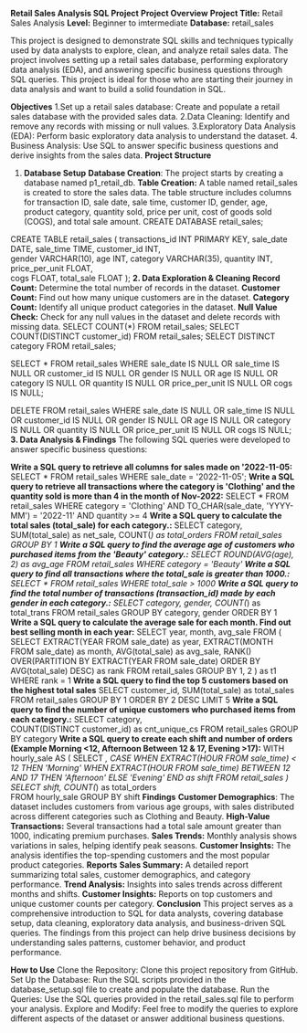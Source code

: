**Retail Sales Analysis SQL Project**
**Project Overview**
**Project Title:** Retail Sales Analysis
**Level:** Beginner to imtermediate
**Database:** retail_sales

This project is designed to demonstrate SQL skills and techniques typically used by data analysts to explore, clean, and analyze retail sales data. The project involves setting up a retail sales database, performing exploratory data analysis (EDA), and answering specific business questions through SQL queries. This project is ideal for those who are starting their journey in data analysis and want to build a solid foundation in SQL.

**Objectives**
    1.Set up a retail sales database: Create and populate a retail sales database with the provided sales data.
    2.Data Cleaning: Identify and remove any records with missing or null values.
    3.Exploratory Data Analysis (EDA): Perform basic exploratory data analysis to understand the dataset.
   4. Business Analysis: Use SQL to answer specific business questions and derive insights from the sales data.
**Project Structure**
1. **Database Setup**
**Database Creation**: The project starts by creating a database named p1_retail_db.
**Table Creation:** A table named retail_sales is created to store the sales data. The table structure includes columns for transaction ID, sale date, sale time, customer ID, gender, age, product category, quantity sold, price per unit, cost of goods sold (COGS), and total sale amount.
CREATE DATABASE retail_sales;

CREATE TABLE retail_sales
(
    transactions_id INT PRIMARY KEY,
    sale_date DATE,	
    sale_time TIME,
    customer_id INT,	
    gender VARCHAR(10),
    age INT,
    category VARCHAR(35),
    quantity INT,
    price_per_unit FLOAT,	
    cogs FLOAT,
    total_sale FLOAT
);
**2. Data Exploration & Cleaning**
**Record Count:** Determine the total number of records in the dataset.
**Customer Count:** Find out how many unique customers are in the dataset.
**Category Count:** Identify all unique product categories in the dataset.
**Null Value Check:** Check for any null values in the dataset and delete records with missing data.
SELECT COUNT(*) FROM retail_sales;
SELECT COUNT(DISTINCT customer_id) FROM retail_sales;
SELECT DISTINCT category FROM retail_sales;

SELECT * FROM retail_sales
WHERE 
    sale_date IS NULL OR sale_time IS NULL OR customer_id IS NULL OR 
    gender IS NULL OR age IS NULL OR category IS NULL OR 
    quantity IS NULL OR price_per_unit IS NULL OR cogs IS NULL;

DELETE FROM retail_sales
WHERE 
    sale_date IS NULL OR sale_time IS NULL OR customer_id IS NULL OR 
    gender IS NULL OR age IS NULL OR category IS NULL OR 
    quantity IS NULL OR price_per_unit IS NULL OR cogs IS NULL;
**3. Data Analysis & Findings**
The following SQL queries were developed to answer specific business questions:

**Write a SQL query to retrieve all columns for sales made on '2022-11-05:**
SELECT *
FROM retail_sales
WHERE sale_date = '2022-11-05';
**Write a SQL query to retrieve all transactions where the category is 'Clothing' and the quantity sold is more than 4 in the month of Nov-2022:**
SELECT 
  *
FROM retail_sales
WHERE 
    category = 'Clothing'
    AND 
    TO_CHAR(sale_date, 'YYYY-MM') = '2022-11'
    AND
    quantity >= 4
**Write a SQL query to calculate the total sales (total_sale) for each category.:**
SELECT 
    category,
    SUM(total_sale) as net_sale,
    COUNT(*) as total_orders
FROM retail_sales
GROUP BY 1
**Write a SQL query to find the average age of customers who purchased items from the 'Beauty' category.:**
SELECT
    ROUND(AVG(age), 2) as avg_age
FROM retail_sales
WHERE category = 'Beauty'
**Write a SQL query to find all transactions where the total_sale is greater than 1000.:**
SELECT * FROM retail_sales
WHERE total_sale > 1000
**Write a SQL query to find the total number of transactions (transaction_id) made by each gender in each category.:**
SELECT 
    category,
    gender,
    COUNT(*) as total_trans
FROM retail_sales
GROUP 
    BY 
    category,
    gender
ORDER BY 1
**Write a SQL query to calculate the average sale for each month. Find out best selling month in each year:**
SELECT 
       year,
       month,
    avg_sale
FROM 
(    
SELECT 
    EXTRACT(YEAR FROM sale_date) as year,
    EXTRACT(MONTH FROM sale_date) as month,
    AVG(total_sale) as avg_sale,
    RANK() OVER(PARTITION BY EXTRACT(YEAR FROM sale_date) ORDER BY AVG(total_sale) DESC) as rank
FROM retail_sales
GROUP BY 1, 2
) as t1
WHERE rank = 1
**Write a SQL query to find the top 5 customers based on the highest total sales** 
SELECT 
    customer_id,
    SUM(total_sale) as total_sales
FROM retail_sales
GROUP BY 1
ORDER BY 2 DESC
LIMIT 5
**Write a SQL query to find the number of unique customers who purchased items from each category.:**
SELECT 
    category,    
    COUNT(DISTINCT customer_id) as cnt_unique_cs
FROM retail_sales
GROUP BY category
**Write a SQL query to create each shift and number of orders (Example Morning <12, Afternoon Between 12 & 17, Evening >17):**
WITH hourly_sale
AS
(
SELECT *,
    CASE
        WHEN EXTRACT(HOUR FROM sale_time) < 12 THEN 'Morning'
        WHEN EXTRACT(HOUR FROM sale_time) BETWEEN 12 AND 17 THEN 'Afternoon'
        ELSE 'Evening'
    END as shift
FROM retail_sales
)
SELECT 
    shift,
    COUNT(*) as total_orders    
FROM hourly_sale
GROUP BY shift
**Findings**
**Customer Demographics**: The dataset includes customers from various age groups, with sales distributed across different categories such as Clothing and Beauty.
**High-Value Transactions:** Several transactions had a total sale amount greater than 1000, indicating premium purchases.
**Sales Trends:** Monthly analysis shows variations in sales, helping identify peak seasons.
**Customer Insights:** The analysis identifies the top-spending customers and the most popular product categories.
**Reports**
**Sales Summary:** A detailed report summarizing total sales, customer demographics, and category performance.
**Trend Analysis:** Insights into sales trends across different months and shifts.
**Customer Insights:** Reports on top customers and unique customer counts per category.
**Conclusion**
This project serves as a comprehensive introduction to SQL for data analysts, covering database setup, data cleaning, exploratory data analysis, and business-driven SQL queries. The findings from this project can help drive business decisions by understanding sales patterns, customer behavior, and product performance.

**How to Use**
Clone the Repository: Clone this project repository from GitHub.
Set Up the Database: Run the SQL scripts provided in the database_setup.sql file to create and populate the database.
Run the Queries: Use the SQL queries provided in the retail_sales.sql file to perform your analysis.
Explore and Modify: Feel free to modify the queries to explore different aspects of the dataset or answer additional business questions.
